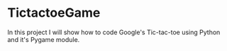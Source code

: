 # TictactoeGame
In this project I will show how to code Google's Tic-tac-toe using Python and it's Pygame module.
